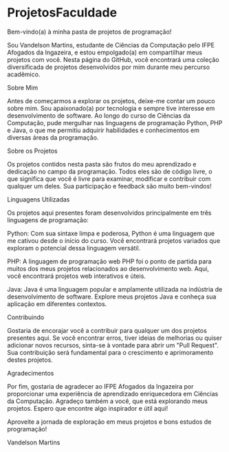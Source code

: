 # ProjetosFaculdade
Bem-vindo(a) à minha pasta de projetos de programação!

Sou Vandelson Martins, estudante de Ciências da Computação pelo IFPE Afogados da Ingazeira, e estou empolgado(a) em compartilhar meus projetos com você. Nesta página do GitHub, você encontrará uma coleção diversificada de projetos desenvolvidos por mim durante meu percurso acadêmico.

Sobre Mim

Antes de começarmos a explorar os projetos, deixe-me contar um pouco sobre mim. Sou apaixonado(a) por tecnologia e sempre tive interesse em desenvolvimento de software. Ao longo do curso de Ciências da Computação, pude mergulhar nas linguagens de programação Python, PHP e Java, o que me permitiu adquirir habilidades e conhecimentos em diversas áreas da programação.

Sobre os Projetos

Os projetos contidos nesta pasta são frutos do meu aprendizado e dedicação no campo da programação. Todos eles são de código livre, o que significa que você é livre para examinar, modificar e contribuir com qualquer um deles. Sua participação e feedback são muito bem-vindos!

Linguagens Utilizadas

Os projetos aqui presentes foram desenvolvidos principalmente em três linguagens de programação:

Python: Com sua sintaxe limpa e poderosa, Python é uma linguagem que me cativou desde o início do curso. Você encontrará projetos variados que exploram o potencial dessa linguagem versátil.

PHP: A linguagem de programação web PHP foi o ponto de partida para muitos dos meus projetos relacionados ao desenvolvimento web. Aqui, você encontrará projetos web interativos e úteis.

Java: Java é uma linguagem popular e amplamente utilizada na indústria de desenvolvimento de software. Explore meus projetos Java e conheça sua aplicação em diferentes contextos.

Contribuindo

Gostaria de encorajar você a contribuir para qualquer um dos projetos presentes aqui. Se você encontrar erros, tiver ideias de melhorias ou quiser adicionar novos recursos, sinta-se à vontade para abrir um "Pull Request". Sua contribuição será fundamental para o crescimento e aprimoramento destes projetos.

Agradecimentos

Por fim, gostaria de agradecer ao IFPE Afogados da Ingazeira por proporcionar uma experiência de aprendizado enriquecedora em Ciências da Computação. Agradeço também a você, que está explorando meus projetos. Espero que encontre algo inspirador e útil aqui!

Aproveite a jornada de exploração em meus projetos e bons estudos de programação!

Vandelson Martins
